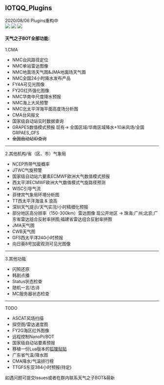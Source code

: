 ## IOTQQ_Plugins
2020/08/06 Plugins重构中
<br>
![](https://img.shields.io/badge/In%20Progress-20%25-yellow)
![](https://img.shields.io/badge/License-GPL--3.0-orange)
![](https://img.shields.io/badge/Status-%E6%91%B8%E9%B1%BCing-blue)
<br>
#### 天气之子BOT全部功能: 
1.CMA
* NMC台风路径定位
* NMC单站雷达图像
* NMC地面场天气图&JMA地面场天气图
* NMC全国24小时降水发布产品
* FY4A可见光图像
* FY2G红外强化图像
* NMC华南中尺度降水预报
* NMC海上大风预警
* NMC北太平洋海平面高度场分析图
* CMA台风报文
* 国家级自动站实时数据查询
* GRAPES数值模式预报
  现有-> 全国区域/华南区域降水+10米风场/全国GRPAES_GFS
* ~~全国自动站ID查询~~
 - - - 
 2.其他机构/省（区、市）气象局
* NCEP热带气旋概率
* JTWC气旋预警
* 国家级自动站六要素ECMWF欧洲大气数值模式预报
* 西太平洋ECMWF欧洲大气数值模式气旋路径预测
* WISC引导气流
* 菲律宾气象局环境分析图
* TT西太平洋海温 & 浪高
* 深圳天气提示/天气实况/小时精细化预报
* 部分地区高分辨率（150-300km）雷达图像
  现公开地区 -> 珠海;广州;北京;广东省雷达组合反射率拼图;福建省雷达组合反射率拼图
* JMA天气图
* CWB天气图
* GFS西太平洋240小时预报
* 向日葵8号加密观测可见光图像
- - -
3.其他功能
* 闪照还原
* 韩剧点播
* Status状态检查
* 随机一言/古诗
* MC服务器状态检查
- - - 
TODO
* ASCAT风场扫描
* 探空图/雷达速度图
* FY2G海区红外图像
* 远程控制NanoPi/BOT
* 国家级自动站要素预报
* 移植一份Lua版本的[狐狸贴贴](https://github.com/fz6m/opqqq-plugin-press/tree)
* 广东省气温/降水图
* CMA降水/气温排行榜
* TTGFS东亚384小时预报(待定)

如遇问题可提交Issues或者在群内联系天气之子BOT&萌新
